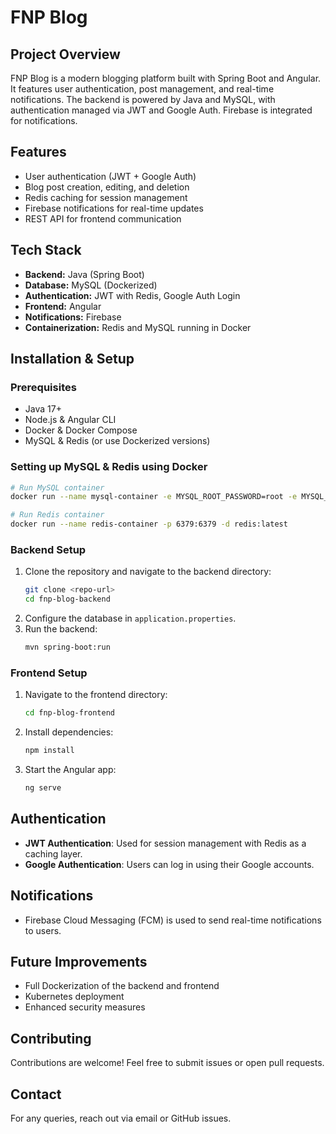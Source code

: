 # FNP Blog

## Project Overview
FNP Blog is a modern blogging platform built with Spring Boot and Angular. It features user authentication, post management, and real-time notifications. The backend is powered by Java and MySQL, with authentication managed via JWT and Google Auth. Firebase is integrated for notifications.

## Features
- User authentication (JWT + Google Auth)
- Blog post creation, editing, and deletion
- Redis caching for session management
- Firebase notifications for real-time updates
- REST API for frontend communication

## Tech Stack
- **Backend:** Java (Spring Boot)
- **Database:** MySQL (Dockerized)
- **Authentication:** JWT with Redis, Google Auth Login
- **Frontend:** Angular
- **Notifications:** Firebase
- **Containerization:** Redis and MySQL running in Docker

## Installation & Setup
### Prerequisites
- Java 17+
- Node.js & Angular CLI
- Docker & Docker Compose
- MySQL & Redis (or use Dockerized versions)

### Setting up MySQL & Redis using Docker
```sh
# Run MySQL container
docker run --name mysql-container -e MYSQL_ROOT_PASSWORD=root -e MYSQL_DATABASE=fnp_blog -p 3306:3306 -d mysql:latest

# Run Redis container
docker run --name redis-container -p 6379:6379 -d redis:latest
```

### Backend Setup
1. Clone the repository and navigate to the backend directory:
   ```sh
   git clone <repo-url>
   cd fnp-blog-backend
   ```
2. Configure the database in `application.properties`.
3. Run the backend:
   ```sh
   mvn spring-boot:run
   ```

### Frontend Setup
1. Navigate to the frontend directory:
   ```sh
   cd fnp-blog-frontend
   ```
2. Install dependencies:
   ```sh
   npm install
   ```
3. Start the Angular app:
   ```sh
   ng serve
   ```

## Authentication
- **JWT Authentication**: Used for session management with Redis as a caching layer.
- **Google Authentication**: Users can log in using their Google accounts.

## Notifications
- Firebase Cloud Messaging (FCM) is used to send real-time notifications to users.

## Future Improvements
- Full Dockerization of the backend and frontend
- Kubernetes deployment
- Enhanced security measures

## Contributing
Contributions are welcome! Feel free to submit issues or open pull requests.

## Contact
For any queries, reach out via email or GitHub issues.

